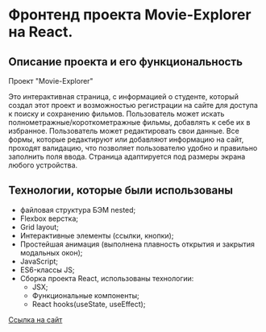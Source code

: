 # Фронтенд проекта Movie-Explorer на React.

## Описание проекта и его функциональность

Проект "Movie-Explorer"

Это интерактивная страница, с информацией о студенте, который создал этот проект и возможностью регистрации на сайте для доступа к поиску и сохранению фильмов.
Пользователь может искать полнометражные/короткометражные фильмы, добавлять к себе их в избранное.
Пользователь может редактировать свои данные.
Все формы, которые редактируют или добавляют информацию на сайт, проходят валидацию, что позволяет пользователю удобно и правильно заполнить поля ввода.
Страница адаптируется под размеры экрана любого устройства.

## Технологии, которые были использованы
* файловая структура БЭМ nested;
* Flexbox верстка;
* Grid layout;
* Интерактивные элементы (ссылки, кнопки);
* Простейшая анимация (выполнена плавность открытия и закрытия модальных окон);
* JavaScript;
* ES6-классы JS;
* Сборка проекта React, использованы технологии:
    * JSX;
    * Функциональные компоненты;
    * React hooks(useState, useEffect);

[Ссылка на сайт](https://movie-explorer22.nomoredomains.work/)
